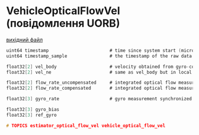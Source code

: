 # VehicleOpticalFlowVel (повідомлення UORB)



[вихідний файл](https://github.com/PX4/PX4-Autopilot/blob/release/1.15/msg/VehicleOpticalFlowVel.msg)

```c
uint64 timestamp                       # time since system start (microseconds)
uint64 timestamp_sample                # the timestamp of the raw data (microseconds)

float32[2] vel_body                    # velocity obtained from gyro-compensated and distance-scaled optical flow raw measurements in body frame(m/s)
float32[2] vel_ne                      # same as vel_body but in local frame (m/s)

float32[2] flow_rate_uncompensated     # integrated optical flow measurement (rad/s)
float32[2] flow_rate_compensated       # integrated optical flow measurement compensated for angular motion (rad/s)

float32[3] gyro_rate                   # gyro measurement synchronized with flow measurements (rad/s)

float32[3] gyro_bias
float32[3] ref_gyro

# TOPICS estimator_optical_flow_vel vehicle_optical_flow_vel

```
